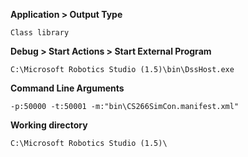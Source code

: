 **Application > Output Type**

`Class library`

**Debug > Start Actions > Start External Program**

`C:\Microsoft Robotics Studio (1.5)\bin\DssHost.exe`

**Command Line Arguments**

`-p:50000 -t:50001 -m:"bin\CS266SimCon.manifest.xml"`

**Working directory**

`C:\Microsoft Robotics Studio (1.5)\`